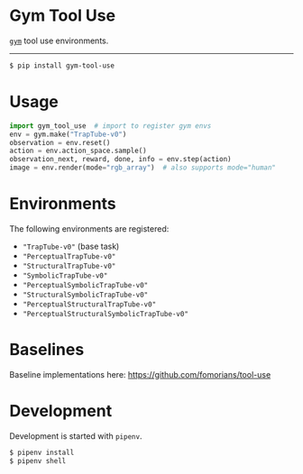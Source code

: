 # Gym Tool Use

[`gym`](http://gym.openai.com/docs/) tool use environments.

<hr/>

```sh
$ pip install gym-tool-use
```

# Usage

```python
import gym_tool_use  # import to register gym envs
env = gym.make("TrapTube-v0")
observation = env.reset()
action = env.action_space.sample()
observation_next, reward, done, info = env.step(action)
image = env.render(mode="rgb_array")  # also supports mode="human"
```

# Environments

The following environments are registered:

- `"TrapTube-v0"` (base task)
- `"PerceptualTrapTube-v0"`
- `"StructuralTrapTube-v0"`
- `"SymbolicTrapTube-v0"`
- `"PerceptualSymbolicTrapTube-v0"`
- `"StructuralSymbolicTrapTube-v0"`
- `"PerceptualStructuralTrapTube-v0"`
- `"PerceptualStructuralSymbolicTrapTube-v0"`

# Baselines

Baseline implementations here: https://github.com/fomorians/tool-use

# Development

Development is started with `pipenv`.

```sh
$ pipenv install
$ pipenv shell
```
